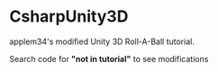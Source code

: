 # CsharpUnity3D

applem34's modified Unity 3D Roll-A-Ball tutorial.

Search code for **"not in tutorial"** to see modifications
